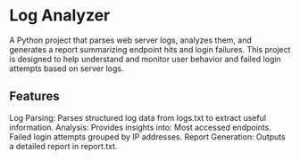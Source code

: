 # Log Analyzer

A Python project that parses web server logs, analyzes them, and generates a report summarizing endpoint hits and login failures. This project is designed to help understand and monitor user behavior and failed login attempts based on server logs.

## Features
   Log Parsing: Parses structured log data from logs.txt to extract useful information.
    Analysis: Provides insights into:
        Most accessed endpoints.
        Failed login attempts grouped by IP addresses.
    Report Generation: Outputs a detailed report in report.txt.
